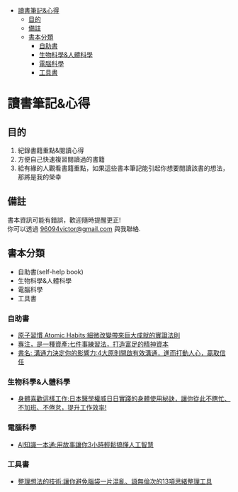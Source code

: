 - [讀書筆記&心得](#讀書筆記心得)
  - [目的](#目的)
  - [備註](#備註)
  - [書本分類](#書本分類)
    - [自助書](#自助書)
    - [生物科學&人體科學](#生物科學人體科學)
    - [電腦科學](#電腦科學)
    - [工具書](#工具書)
# 讀書筆記&心得
## 目的
1. 紀錄書籍重點&閱讀心得
2. 方便自己快速複習閱讀過的書籍
3. 給有緣的人觀看書籍重點，如果這些書本筆記能引起你想要閱讀該書的想法，那將是我的榮幸

## 備註
書本資訊可能有錯誤，歡迎隨時提醒更正!  
你可以透過 96094victor@gmail.com 與我聯絡.
## 書本分類
- 自助書(self-help book)
- 生物科學&人體科學
- 電腦科學
- 工具書

### 自助書
- [原子習慣 Atomic Habits:細微改變帶來巨大成就的實證法則](./%E6%9B%B8%E6%9C%AC%E7%AD%86%E8%A8%98/原子習慣(AtomicHabits).md)
- [專注，是一種資產:七件事練習法，打造富足的精神資本](./書本筆記/專注，是一種資產.md)
- [書名: 溝通力決定你的影響力:4大原則開啟有效溝通，進而打動人心，贏取信任](./書本筆記/溝通力決定你的影響力.md)

### 生物科學&人體科學
- [身體喜歡這樣工作:日本醫學權威日日實踐的身體使用秘訣，讓你從此不瞎忙、不加班、不倦怠，提升工作效率!](./書本筆記/身體喜歡這樣工作.md)

### 電腦科學
- [AI知識一本通:用故事讓你3小時輕鬆搞懂人工智慧](./書本筆記/AI知識一本通.md)

### 工具書
- [整理想法的技術:讓你避免腦袋一片混亂、語無倫次的13項思緒整理工具](./書本筆記/整理想法的技術.md)